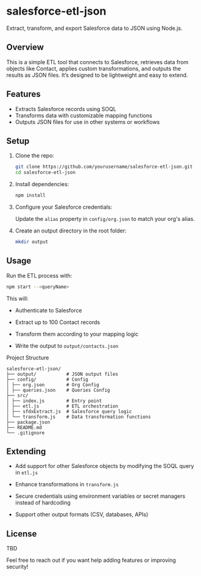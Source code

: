# salesforce-etl-json

Extract, transform, and export Salesforce data to JSON using Node.js.

## Overview

This is a simple ETL tool that connects to Salesforce, retrieves data from objects like Contact, applies custom transformations, and outputs the results as JSON files. It’s designed to be lightweight and easy to extend.

## Features

- Extracts Salesforce records using SOQL
- Transforms data with customizable mapping functions
- Outputs JSON files for use in other systems or workflows

## Setup

1. Clone the repo:

   ```bash
   git clone https://github.com/yourusername/salesforce-etl-json.git
   cd salesforce-etl-json
   ```

2. Install dependencies:

   ```bash
   npm install
   ```

3. Configure your Salesforce credentials:

   Update the `alias` property in `config/org.json` to match your org's alias.

4. Create an output directory in the root folder:

   ```bash
   mkdir output
   ```

## Usage

Run the ETL process with:

```bash
npm start --<queryName>
```

This will:

- Authenticate to Salesforce

- Extract up to 100 Contact records

- Transform them according to your mapping logic

- Write the output to `output/contacts.json`

Project Structure

```
salesforce-etl-json/
├── output/           # JSON output files
├── config/           # Config
│ ├── org.json        # Org Config
│ ├── queries.json    # Queries Config
├── src/
│ ├── index.js        # Entry point
│ ├── etl.js          # ETL orchestration
│ ├── sfdxExtract.js  # Salesforce query logic
│ └── transform.js    # Data transformation functions
├── package.json
├── README.md
└── .gitignore
```

## Extending

- Add support for other Salesforce objects by modifying the SOQL query in `etl.js`

- Enhance transformations in `transform.js`

- Secure credentials using environment variables or secret managers instead of hardcoding

- Support other output formats (CSV, databases, APIs)

## License

TBD

Feel free to reach out if you want help adding features or improving security!

